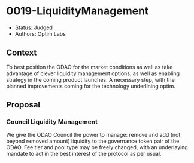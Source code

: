 # 0019-LiquidityManagement

- Status: Judged
- Authors: Optim Labs

## Context

To best position the ODAO for the market conditions as well as take advantage of clever liquidity management options, as well as enabling strategy in the coming product launches.
A necessary step, with the planned improvements coming for the technology underlining optim. 

## Proposal

### Council Liquidity Management

We give the ODAO Council the power to manage: remove and add (not beyond removed amount) liquidity to the governance token pair of the ODAO. 
Fee tier and pool type may be freely changed, with an underlaying mandate to act in the best interest of the protocol as per usual. 